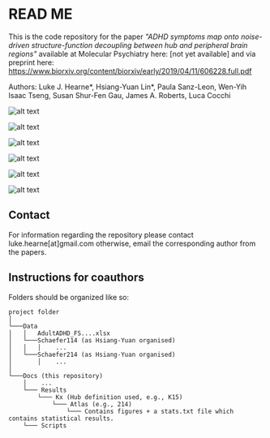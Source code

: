 # READ ME
This is the code repository for the paper *"ADHD symptoms map onto noise-driven structure-function decoupling between hub and peripheral brain regions"* available at Molecular Psychiatry here: [not yet available] and via preprint here: https://www.biorxiv.org/content/biorxiv/early/2019/04/11/606228.full.pdf

Authors: Luke J. Hearne*, Hsiang-Yuan Lin*, Paula Sanz-Leon, Wen-Yih Isaac Tseng, Susan Shur-Fen Gau, James A. Roberts, Luca Cocchi

![alt text](https://github.com/ljhearne/ADHDSCFC/blob/master/Figures/Figures-01.png "Fig. 1 Conceptual overview of the analysis pipeline.")

![alt text](https://github.com/ljhearne/ADHDSCFC/blob/master/Figures/Figures-02.png "Fig. 1 Conceptual overview of the analysis pipeline.")

![alt text](https://github.com/ljhearne/ADHDSCFC/blob/master/Figures/Figures-03.png "Fig. 1 Conceptual overview of the analysis pipeline.")

![alt text](https://github.com/ljhearne/ADHDSCFC/blob/master/Figures/Figures-04.png "Fig. 1 Conceptual overview of the analysis pipeline.")

![alt text](https://github.com/ljhearne/ADHDSCFC/blob/master/Figures/Figures-05.png "Fig. 1 Conceptual overview of the analysis pipeline.")

![alt text](https://github.com/ljhearne/ADHDSCFC/blob/master/Figures/Figures-06.png "Fig. 1 Conceptual overview of the analysis pipeline.")

## Contact
For information regarding the repository please contact luke.hearne[at]gmail.com otherwise, email the corresponding author from the papers.

## Instructions for coauthors
Folders should be organized like so:
```
project folder 
│
└───Data
│   │   AdultADHD_FS....xlsx
│   └───Schaefer114 (as Hsiang-Yuan organised)
│   │   │    ...
│   └───Schaefer214 (as Hsiang-Yuan organised)
│       │    ...
│   
└───Docs (this repository)
    │    ...
    └─── Results
        └─── Kx (Hub definition used, e.g., K15)
            └─── Atlas (e.g., 214)
                └─── Contains figures + a stats.txt file which contains statistical results.
    └─── Scripts
```
